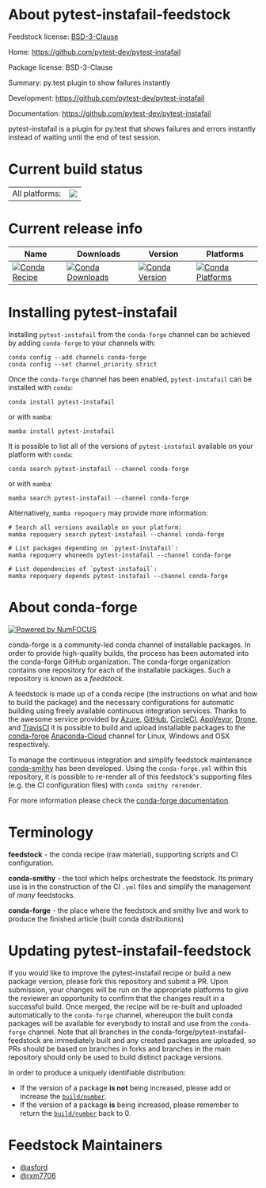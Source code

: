 About pytest-instafail-feedstock
================================

Feedstock license: [BSD-3-Clause](https://github.com/conda-forge/pytest-instafail-feedstock/blob/main/LICENSE.txt)

Home: https://github.com/pytest-dev/pytest-instafail

Package license: BSD-3-Clause

Summary: py.test plugin to show failures instantly 

Development: https://github.com/pytest-dev/pytest-instafail

Documentation: https://github.com/pytest-dev/pytest-instafail

pytest-instafail is a plugin for py.test that shows failures and errors
instantly instead of waiting until the end of test session.


Current build status
====================


<table><tr><td>All platforms:</td>
    <td>
      <a href="https://dev.azure.com/conda-forge/feedstock-builds/_build/latest?definitionId=7772&branchName=main">
        <img src="https://dev.azure.com/conda-forge/feedstock-builds/_apis/build/status/pytest-instafail-feedstock?branchName=main">
      </a>
    </td>
  </tr>
</table>

Current release info
====================

| Name | Downloads | Version | Platforms |
| --- | --- | --- | --- |
| [![Conda Recipe](https://img.shields.io/badge/recipe-pytest--instafail-green.svg)](https://anaconda.org/conda-forge/pytest-instafail) | [![Conda Downloads](https://img.shields.io/conda/dn/conda-forge/pytest-instafail.svg)](https://anaconda.org/conda-forge/pytest-instafail) | [![Conda Version](https://img.shields.io/conda/vn/conda-forge/pytest-instafail.svg)](https://anaconda.org/conda-forge/pytest-instafail) | [![Conda Platforms](https://img.shields.io/conda/pn/conda-forge/pytest-instafail.svg)](https://anaconda.org/conda-forge/pytest-instafail) |

Installing pytest-instafail
===========================

Installing `pytest-instafail` from the `conda-forge` channel can be achieved by adding `conda-forge` to your channels with:

```
conda config --add channels conda-forge
conda config --set channel_priority strict
```

Once the `conda-forge` channel has been enabled, `pytest-instafail` can be installed with `conda`:

```
conda install pytest-instafail
```

or with `mamba`:

```
mamba install pytest-instafail
```

It is possible to list all of the versions of `pytest-instafail` available on your platform with `conda`:

```
conda search pytest-instafail --channel conda-forge
```

or with `mamba`:

```
mamba search pytest-instafail --channel conda-forge
```

Alternatively, `mamba repoquery` may provide more information:

```
# Search all versions available on your platform:
mamba repoquery search pytest-instafail --channel conda-forge

# List packages depending on `pytest-instafail`:
mamba repoquery whoneeds pytest-instafail --channel conda-forge

# List dependencies of `pytest-instafail`:
mamba repoquery depends pytest-instafail --channel conda-forge
```


About conda-forge
=================

[![Powered by
NumFOCUS](https://img.shields.io/badge/powered%20by-NumFOCUS-orange.svg?style=flat&colorA=E1523D&colorB=007D8A)](https://numfocus.org)

conda-forge is a community-led conda channel of installable packages.
In order to provide high-quality builds, the process has been automated into the
conda-forge GitHub organization. The conda-forge organization contains one repository
for each of the installable packages. Such a repository is known as a *feedstock*.

A feedstock is made up of a conda recipe (the instructions on what and how to build
the package) and the necessary configurations for automatic building using freely
available continuous integration services. Thanks to the awesome service provided by
[Azure](https://azure.microsoft.com/en-us/services/devops/), [GitHub](https://github.com/),
[CircleCI](https://circleci.com/), [AppVeyor](https://www.appveyor.com/),
[Drone](https://cloud.drone.io/welcome), and [TravisCI](https://travis-ci.com/)
it is possible to build and upload installable packages to the
[conda-forge](https://anaconda.org/conda-forge) [Anaconda-Cloud](https://anaconda.org/)
channel for Linux, Windows and OSX respectively.

To manage the continuous integration and simplify feedstock maintenance
[conda-smithy](https://github.com/conda-forge/conda-smithy) has been developed.
Using the ``conda-forge.yml`` within this repository, it is possible to re-render all of
this feedstock's supporting files (e.g. the CI configuration files) with ``conda smithy rerender``.

For more information please check the [conda-forge documentation](https://conda-forge.org/docs/).

Terminology
===========

**feedstock** - the conda recipe (raw material), supporting scripts and CI configuration.

**conda-smithy** - the tool which helps orchestrate the feedstock.
                   Its primary use is in the construction of the CI ``.yml`` files
                   and simplify the management of *many* feedstocks.

**conda-forge** - the place where the feedstock and smithy live and work to
                  produce the finished article (built conda distributions)


Updating pytest-instafail-feedstock
===================================

If you would like to improve the pytest-instafail recipe or build a new
package version, please fork this repository and submit a PR. Upon submission,
your changes will be run on the appropriate platforms to give the reviewer an
opportunity to confirm that the changes result in a successful build. Once
merged, the recipe will be re-built and uploaded automatically to the
`conda-forge` channel, whereupon the built conda packages will be available for
everybody to install and use from the `conda-forge` channel.
Note that all branches in the conda-forge/pytest-instafail-feedstock are
immediately built and any created packages are uploaded, so PRs should be based
on branches in forks and branches in the main repository should only be used to
build distinct package versions.

In order to produce a uniquely identifiable distribution:
 * If the version of a package **is not** being increased, please add or increase
   the [``build/number``](https://docs.conda.io/projects/conda-build/en/latest/resources/define-metadata.html#build-number-and-string).
 * If the version of a package **is** being increased, please remember to return
   the [``build/number``](https://docs.conda.io/projects/conda-build/en/latest/resources/define-metadata.html#build-number-and-string)
   back to 0.

Feedstock Maintainers
=====================

* [@asford](https://github.com/asford/)
* [@rxm7706](https://github.com/rxm7706/)


